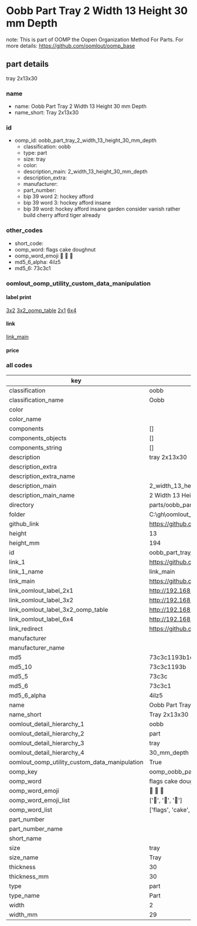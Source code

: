 # Oobb Part Tray 2 Width 13 Height 30 mm Depth  

note: This is part of OOMP the Oopen Organization Method For Parts. For more details: https://github.com/oomlout/oomp_base

##  part details
  



tray 2x13x30



### name
* name: Oobb Part Tray 2 Width 13 Height 30 mm Depth
* name_short: Tray 2x13x30 
### id
* oomp_id: oobb_part_tray_2_width_13_height_30_mm_depth
  * classification: oobb
  * type: part
  * size: tray
  * color: 
  * description_main: 2_width_13_height_30_mm_depth
  * description_extra: 
  * manufacturer: 
  * part_number: 
  * bip 39 word 2: hockey afford
  * bip 39 word 3: hockey afford insane
  * bip 39 word: hockey afford insane garden consider vanish rather build cherry afford tiger already

### other_codes
* short_code: 
* oomp_word: flags cake doughnut
* oomp_word_emoji :flags: :cake: :doughnut:
* md5_6_alpha: 4ilz5
* md5_6: 73c3c1






### oomlout_oomp_utility_custom_data_manipulation
#### label print
[3x2](http://192.168.1.245:1112/?label=oomp%204ilz5)
[3x2_oomp_table](http://192.168.1.108:1112/?label=oomp%204ilz5)
[2x1](http://192.168.1.242:1112/?label=oomp%204ilz5)
[6x4](http://192.168.1.55:1112/?label=oomp%204ilz5)    

#### link

[link_main](https://github.com/oomlout/oomlout_oobb_version_4_generated_parts/tree/main/navigation_oomp/oobb/part/tray/2_width_13_height_30_mm_depth/part)                              

#### price







### all codes 
| key | value |  
| --- | --- |  
| classification | oobb |  
| classification_name | Oobb |  
| color |  |  
| color_name |  |  
| components | [] |  
| components_objects | [] |  
| components_string | [] |  
| description | tray 2x13x30 |  
| description_extra |  |  
| description_extra_name |  |  
| description_main | 2_width_13_height_30_mm_depth |  
| description_main_name | 2 Width 13 Height 30 mm Depth |  
| directory | parts/oobb_part_tray_2_width_13_height_30_mm_depth |  
| folder | C:\gh\oomlout_oobb_version_4_generated_parts\parts\oobb_part_tray_2_width_13_height_30_mm_depth |  
| github_link | https://github.com/oomlout/oomlout_oomp_part_src/tree/main/parts/oobb_part_tray_2_width_13_height_30_mm_depth |  
| height | 13 |  
| height_mm | 194 |  
| id | oobb_part_tray_2_width_13_height_30_mm_depth |  
| link_1 | https://github.com/oomlout/oomlout_oobb_version_4_generated_parts/tree/main/navigation_oomp/oobb/part/tray/2_width_13_height_30_mm_depth/part |  
| link_1_name | link_main |  
| link_main | https://github.com/oomlout/oomlout_oobb_version_4_generated_parts/tree/main/navigation_oomp/oobb/part/tray/2_width_13_height_30_mm_depth/part |  
| link_oomlout_label_2x1 | http://192.168.1.242:1112/?label=oomp%204ilz5 |  
| link_oomlout_label_3x2 | http://192.168.1.245:1112/?label=oomp%204ilz5 |  
| link_oomlout_label_3x2_oomp_table | http://192.168.1.108:1112/?label=oomp%204ilz5 |  
| link_oomlout_label_6x4 | http://192.168.1.55:1112/?label=oomp%204ilz5 |  
| link_redirect | https://github.com/oomlout/oomlout_oobb_version_4_generated_parts/tree/main/parts/oobb_tray_02_13_30 |  
| manufacturer |  |  
| manufacturer_name |  |  
| md5 | 73c3c1193b1dd64bc517a5fae9c11b63 |  
| md5_10 | 73c3c1193b |  
| md5_5 | 73c3c |  
| md5_6 | 73c3c1 |  
| md5_6_alpha | 4ilz5 |  
| name | Oobb Part Tray 2 Width 13 Height 30 mm Depth |  
| name_short | Tray 2x13x30  |  
| oomlout_detail_hierarchy_1 | oobb |  
| oomlout_detail_hierarchy_2 | part |  
| oomlout_detail_hierarchy_3 | tray |  
| oomlout_detail_hierarchy_4 | 30_mm_depth |  
| oomlout_oomp_utility_custom_data_manipulation | True |  
| oomp_key | oomp_oobb_part_tray_2_width_13_height_30_mm_depth |  
| oomp_word | flags cake doughnut |  
| oomp_word_emoji | :flags: :cake: :doughnut: |  
| oomp_word_emoji_list | [':flags:', ':cake:', ':doughnut:'] |  
| oomp_word_list | ['flags', 'cake', 'doughnut'] |  
| part_number |  |  
| part_number_name |  |  
| short_name |  |  
| size | tray |  
| size_name | Tray |  
| thickness | 30 |  
| thickness_mm | 30 |  
| type | part |  
| type_name | Part |  
| width | 2 |  
| width_mm | 29 |  
